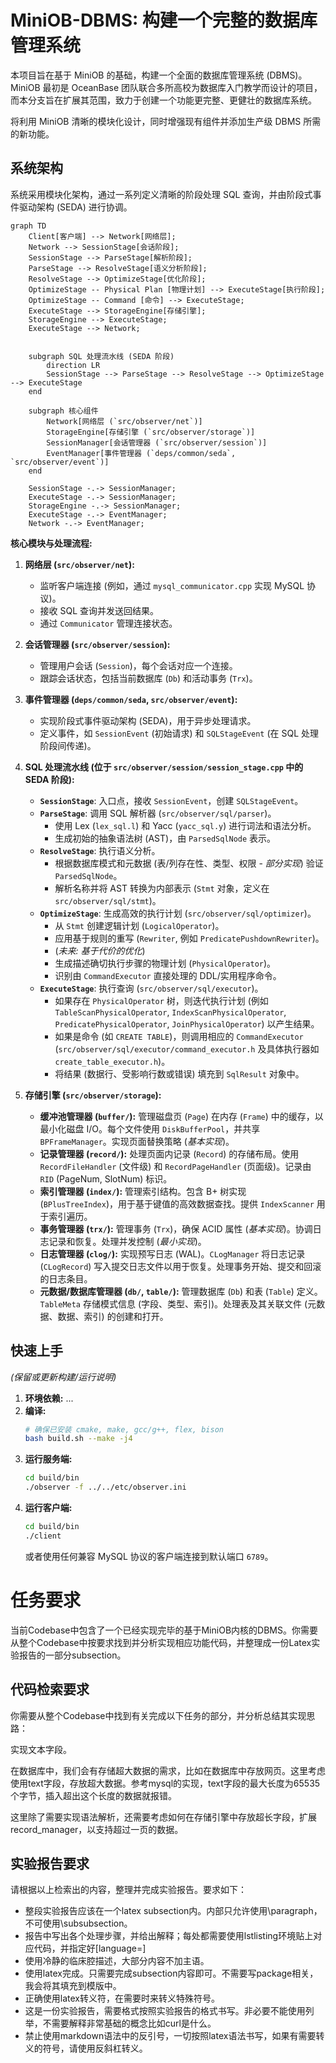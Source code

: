 # MiniOB-DBMS: 构建一个完整的数据库管理系统

本项目旨在基于 MiniOB 的基础，构建一个全面的数据库管理系统 (DBMS)。MiniOB 最初是 OceanBase 团队联合多所高校为数据库入门教学而设计的项目，而本分支旨在扩展其范围，致力于创建一个功能更完整、更健壮的数据库系统。

将利用 MiniOB 清晰的模块化设计，同时增强现有组件并添加生产级 DBMS 所需的新功能。

## 系统架构

系统采用模块化架构，通过一系列定义清晰的阶段处理 SQL 查询，并由阶段式事件驱动架构 (SEDA) 进行协调。

```mermaid
graph TD
    Client[客户端] --> Network[网络层];
    Network --> SessionStage[会话阶段];
    SessionStage --> ParseStage[解析阶段];
    ParseStage --> ResolveStage[语义分析阶段];
    ResolveStage --> OptimizeStage[优化阶段];
    OptimizeStage -- Physical Plan [物理计划] --> ExecuteStage[执行阶段];
    OptimizeStage -- Command [命令] --> ExecuteStage;
    ExecuteStage --> StorageEngine[存储引擎];
    StorageEngine --> ExecuteStage;
    ExecuteStage --> Network;


    subgraph SQL 处理流水线 (SEDA 阶段)
        direction LR
        SessionStage --> ParseStage --> ResolveStage --> OptimizeStage --> ExecuteStage
    end

    subgraph 核心组件
        Network[网络层 (`src/observer/net`)]
        StorageEngine[存储引擎 (`src/observer/storage`)]
        SessionManager[会话管理器 (`src/observer/session`)]
        EventManager[事件管理器 (`deps/common/seda`, `src/observer/event`)]
    end

    SessionStage -.-> SessionManager;
    ExecuteStage -.-> SessionManager;
    StorageEngine -.-> SessionManager;
    ExecuteStage -.-> EventManager;
    Network -.-> EventManager;

```

**核心模块与处理流程:**

1.  **网络层 (`src/observer/net`):**
    *   监听客户端连接 (例如，通过 `mysql_communicator.cpp` 实现 MySQL 协议)。
    *   接收 SQL 查询并发送回结果。
    *   通过 `Communicator` 管理连接状态。

2.  **会话管理器 (`src/observer/session`):**
    *   管理用户会话 (`Session`)，每个会话对应一个连接。
    *   跟踪会话状态，包括当前数据库 (`Db`) 和活动事务 (`Trx`)。

3.  **事件管理器 (`deps/common/seda`, `src/observer/event`):**
    *   实现阶段式事件驱动架构 (SEDA)，用于异步处理请求。
    *   定义事件，如 `SessionEvent` (初始请求) 和 `SQLStageEvent` (在 SQL 处理阶段间传递)。

4.  **SQL 处理流水线 (位于 `src/observer/session/session_stage.cpp` 中的 SEDA 阶段):**
    *   **`SessionStage`**: 入口点，接收 `SessionEvent`，创建 `SQLStageEvent`。
    *   **`ParseStage`**: 调用 SQL 解析器 (`src/observer/sql/parser`)。
        *   使用 Lex (`lex_sql.l`) 和 Yacc (`yacc_sql.y`) 进行词法和语法分析。
        *   生成初始的抽象语法树 (AST)，由 `ParsedSqlNode` 表示。
    *   **`ResolveStage`**: 执行语义分析。
        *   根据数据库模式和元数据 (表/列存在性、类型、权限 - *部分实现*) 验证 `ParsedSqlNode`。
        *   解析名称并将 AST 转换为内部表示 (`Stmt` 对象，定义在 `src/observer/sql/stmt`)。
    *   **`OptimizeStage`**: 生成高效的执行计划 (`src/observer/sql/optimizer`)。
        *   从 `Stmt` 创建逻辑计划 (`LogicalOperator`)。
        *   应用基于规则的重写 (`Rewriter`, 例如 `PredicatePushdownRewriter`)。
        *   (*未来: 基于代价的优化*)
        *   生成描述确切执行步骤的物理计划 (`PhysicalOperator`)。
        *   识别由 `CommandExecutor` 直接处理的 DDL/实用程序命令。
    *   **`ExecuteStage`**: 执行查询 (`src/observer/sql/executor`)。
        *   如果存在 `PhysicalOperator` 树，则迭代执行计划 (例如 `TableScanPhysicalOperator`, `IndexScanPhysicalOperator`, `PredicatePhysicalOperator`, `JoinPhysicalOperator`) 以产生结果。
        *   如果是命令 (如 `CREATE TABLE`)，则调用相应的 `CommandExecutor` (`src/observer/sql/executor/command_executor.h` 及具体执行器如 `create_table_executor.h`)。
        *   将结果 (数据行、受影响行数或错误) 填充到 `SqlResult` 对象中。

5.  **存储引擎 (`src/observer/storage`):**
    *   **缓冲池管理器 (`buffer/`):** 管理磁盘页 (`Page`) 在内存 (`Frame`) 中的缓存，以最小化磁盘 I/O。每个文件使用 `DiskBufferPool`，并共享 `BPFrameManager`。实现页面替换策略 (*基本实现*)。
    *   **记录管理器 (`record/`):** 处理页面内记录 (`Record`) 的存储布局。使用 `RecordFileHandler` (文件级) 和 `RecordPageHandler` (页面级)。记录由 `RID` (PageNum, SlotNum) 标识。
    *   **索引管理器 (`index/`):** 管理索引结构。包含 B+ 树实现 (`BPlusTreeIndex`)，用于基于键值的高效数据查找。提供 `IndexScanner` 用于索引遍历。
    *   **事务管理器 (`trx/`):** 管理事务 (`Trx`)，确保 ACID 属性 (*基本实现*)。协调日志记录和恢复。处理并发控制 (*最小实现*)。
    *   **日志管理器 (`clog/`):** 实现预写日志 (WAL)。`CLogManager` 将日志记录 (`CLogRecord`) 写入提交日志文件以用于恢复。处理事务开始、提交和回滚的日志条目。
    *   **元数据/数据库管理器 (`db/`, `table/`):** 管理数据库 (`Db`) 和表 (`Table`) 定义。`TableMeta` 存储模式信息 (字段、类型、索引)。处理表及其关联文件 (元数据、数据、索引) 的创建和打开。

## 快速上手

*(保留或更新构建/运行说明)*

1.  **环境依赖:** ...
2.  **编译:**
    ```bash
    # 确保已安装 cmake, make, gcc/g++, flex, bison
    bash build.sh --make -j4
    ```
3.  **运行服务端:**
    ```bash
    cd build/bin
    ./observer -f ../../etc/observer.ini
    ```
4.  **运行客户端:**
    ```bash
    cd build/bin
    ./client
    ```
    或者使用任何兼容 MySQL 协议的客户端连接到默认端口 `6789`。

# 任务要求

当前Codebase中包含了一个已经实现完毕的基于MiniOB内核的DBMS。你需要从整个Codebase中按要求找到并分析实现相应功能代码，并整理成一份Latex实验报告的一部分subsection。

## 代码检索要求

你需要从整个Codebase中找到有关完成以下任务的部分，并分析总结其实现思路：

实现文本字段。

在数据库中，我们会有存储超大数据的需求，比如在数据库中存放网页。这里考虑使用text字段，存放超大数据。参考mysql的实现，text字段的最大长度为65535个字节，插入超出这个长度的数据就报错。

这里除了需要实现语法解析，还需要考虑如何在存储引擎中存放超长字段，扩展record_manager，以支持超过一页的数据。

## 实验报告要求

请根据以上检索出的内容，整理并完成实验报告。要求如下：

- 整段实验报告应该在一个latex subsection内。内部只允许使用\paragraph，不可使用\subsubsection。
- 报告中写出各个处理步骤，并给出解释；每处都需要使用lstlisting环境贴上对应代码，并指定好[language=]
- 使用冷静的临床腔描述，大部分内容不加主语。
- 使用latex完成。只需要完成subsection内容即可。不需要写package相关，我会将其填充到模版中。
- 正确使用latex转义符，在需要时来转义特殊符号。
- 这是一份实验报告，需要格式按照实验报告的格式书写。非必要不能使用列举，不需要解释非常基础的概念比如curl是什么。
- 禁止使用markdown语法中的反引号，一切按照latex语法书写，如果有需要转义的符号，请使用反斜杠转义。

